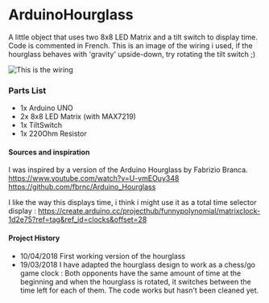 # ArduinoHourglass
A little object that uses two 8x8 LED Matrix and a tilt switch to display time.
Code is commented in French. This is an image of the wiring i used, if the hourglass behaves with 'gravity' upside-down, try rotating the tilt switch ;)

![This is the wiring](https://raw.githubusercontent.com/Zblay/ArduinoHourglass/master/HourGlass.png)

### Parts List
* 1x Arduino UNO 
* 2x 8x8 LED Matrix (with MAX7219)
* 1x TiltSwitch 
* 1x 220Ohm Resistor
 
#### Sources and inspiration

I was inspired by a version of the Arduino Hourglass by Fabrizio Branca.
https://www.youtube.com/watch?v=U-vmEOuy348
https://github.com/fbrnc/Arduino_Hourglass


I like the way this displays time, i think i might use it as a total time selector display :
https://create.arduino.cc/projecthub/funnypolynomial/matrixclock-1d2e75?ref=tag&ref_id=clocks&offset=28

#### Project History
* 10/04/2018  First working version of the hourglass
* 19/03/2018  I have adapted the hourglass design to work as a chess/go game clock : Both opponents have the same amount of time at the beginning and when the hourglass is rotated, it switches between the time left for each of them. The code works but hasn't been cleaned yet.

